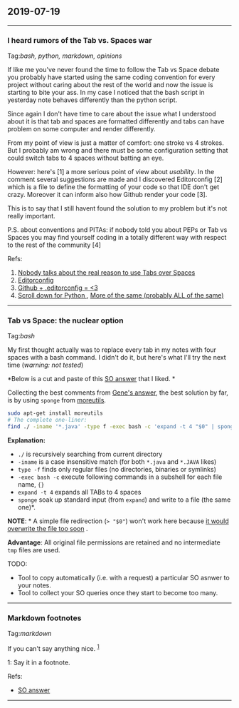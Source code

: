 ## 2019-07-19
---

### I heard rumors of the Tab vs. Spaces war
Tag:*bash, python, markdown, opinions*

If like me you've never found the time to follow the Tab vs Space debate you probably have started using the same coding convention for every project without caring about the rest of the world and now the issue is starting to bite your ass. In my case I noticed that the bash script in yesterday note behaves differently than the python script.

Since again I don't have time to care about the issue what I understood about it is that tab and spaces are formatted differently and tabs can have problem on some computer and render differently. 

From my point of view is just a matter of comfort: one stroke vs 4 strokes. But I probably am wrong and there must be some configuration setting that could switch tabs to 4 spaces without batting an eye. 

However: here's [1] a more serious point of view about *usability*. In the comment several suggestions are made and I discovered Editorconfig [2] which is a file to define the formatting of your code so that IDE don't get crazy. Moreover it can inform also how Github render your code [3].

This is to say that I still havent found the solution to my problem but it's not really important. 

P.S. about conventions and PITAs: if nobody told you about PEPs or Tab vs Spaces you may find yourself coding in a totally different way with respect to the rest of the community [4]

Refs:
1. [Nobody talks about the real reason to use Tabs over Spaces](https://www.reddit.com/r/javascript/comments/c8drjo/nobody_talks_about_the_real_reason_to_use_tabs/)
2. [Editorconfig](https://editorconfig.org/)
3. [Github + .editorconfig = <3](https://github.com/isaacs/github/issues/170#issuecomment-150489692)
4. [Scroll down for Python ](https://ukupat.github.io/tabs-or-spaces/), [More of the same (probably ALL of the same)](https://github.com/src-d/tab-vs-spaces)
---

### Tab vs Space: the nuclear option
Tag:*bash*

My first thought actually was to replace every tab in my notes with four spaces with a bash command. I didn't do it, but here's what I'll try the next time (*warning: not tested*)

*Below is a cut and paste of this [SO answer](https://stackoverflow.com/a/43523362/6332373) that I liked. *


Collecting the best comments from [Gene's answer](https://stackoverflow.com/a/11094620/1147688), the best solution by far, is by using `sponge` from [moreutils](https://joeyh.name/code/moreutils/). 

```bash
sudo apt-get install moreutils
# The complete one-liner:
find ./ -iname '*.java' -type f -exec bash -c 'expand -t 4 "$0" | sponge "$0"' {} \;
```

**Explanation:** 

- `./` is recursively searching from current directory
- `-iname` is a case insensitive match (for both `*.java` and `*.JAVA` likes)
- `type -f` finds only regular files (no directories, binaries or symlinks)
- `-exec bash -c` execute following commands in a subshell for each file name, `{}`
- `expand -t 4` expands all TABs to 4 spaces
- `sponge` soak up standard input (from `expand`) and write to a file (the same one)*. 

**NOTE**: * A simple file redirection (`> "$0"`) won't work here because [it would overwrite the file too soon](https://stackoverflow.com/a/29244408/1088580) .

**Advantage**: All original file permissions are retained and no intermediate `tmp` files are used.


TODO:
- Tool to copy automatically (i.e. with a request) a particular SO asnwer to your notes.
- Tool to collect your SO queries once they start to become too many. 

---

### Markdown footnotes
Tag:*markdown*

If you can't say anything nice. <sup>[1](#fnote1)</sup>

<a name="fnote1">1</a>: Say it in a footnote.


Refs:
- [SO answer](https://stackoverflow.com/a/29384216/6332373)


---
